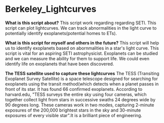 # Berkeley_Lightcurves

**What is this script about?**
This script work regarding regarding SETI. This script can plot lightcurves. We can track abnormalities in the light curve to potentially identify exoplanets(potential homes to ETs).

**What is this script for myself and others in the future?**
This script will help us to identify exoplanets based on abornmalities in a star's light curve.
This script is vital for an aspiring SETI astrophysicist. Exoplanets can be studied and we can measure the ability for them to support life. We could even identify life on exoplanets that have been discovered.

**The TESS satellite used to capture these lightcurves**
The TESS (Transiting Exoplanet Survey Satellite) is a space telescope designed for searching for exoplanets using the transit method(which detects when a planet passes in front of its star. It has found 66 confirmed exoplanets. According to harvard.edu, "TESS surveys the entire sky using four cameras, which together collect light from stars in successive swaths 24 degrees wide by 90 degrees long. These cameras work in two modes, capturing 2-minute exposures of the 200,000 brightest stars in the sky and 30-minute exposures of every visible star".It is a brilliant piece of engineering. 
